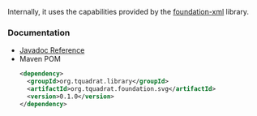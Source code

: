 Internally, it uses the capabilities provided by the [foundation-xml](https://tquadrat.github.io/foundation-xml/) library.

### Documentation

- [Javadoc Reference](https://tquadrat.github.io/foundation-svg/javadoc/index.html)
- Maven POM
    ```xml
    <dependency>
      <groupId>org.tquadrat.library</groupId>
      <artifactId>org.tquadrat.foundation.svg</artifactId>
      <version>0.1.0</version>
    </dependency>
    ```